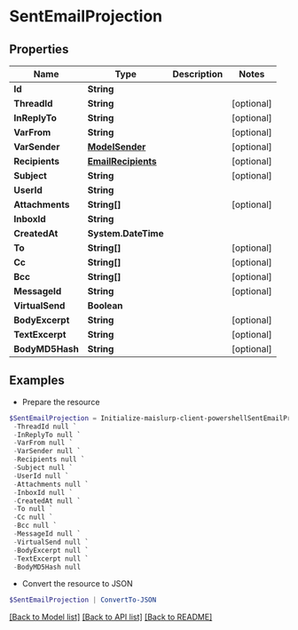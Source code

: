 # SentEmailProjection
## Properties

Name | Type | Description | Notes
------------ | ------------- | ------------- | -------------
**Id** | **String** |  | 
**ThreadId** | **String** |  | [optional] 
**InReplyTo** | **String** |  | [optional] 
**VarFrom** | **String** |  | [optional] 
**VarSender** | [**ModelSender**](ModelSender) |  | [optional] 
**Recipients** | [**EmailRecipients**](EmailRecipients) |  | [optional] 
**Subject** | **String** |  | [optional] 
**UserId** | **String** |  | 
**Attachments** | **String[]** |  | [optional] 
**InboxId** | **String** |  | 
**CreatedAt** | **System.DateTime** |  | 
**To** | **String[]** |  | [optional] 
**Cc** | **String[]** |  | [optional] 
**Bcc** | **String[]** |  | [optional] 
**MessageId** | **String** |  | [optional] 
**VirtualSend** | **Boolean** |  | 
**BodyExcerpt** | **String** |  | [optional] 
**TextExcerpt** | **String** |  | [optional] 
**BodyMD5Hash** | **String** |  | [optional] 

## Examples

- Prepare the resource
```powershell
$SentEmailProjection = Initialize-maislurp-client-powershellSentEmailProjection  -Id null `
 -ThreadId null `
 -InReplyTo null `
 -VarFrom null `
 -VarSender null `
 -Recipients null `
 -Subject null `
 -UserId null `
 -Attachments null `
 -InboxId null `
 -CreatedAt null `
 -To null `
 -Cc null `
 -Bcc null `
 -MessageId null `
 -VirtualSend null `
 -BodyExcerpt null `
 -TextExcerpt null `
 -BodyMD5Hash null
```

- Convert the resource to JSON
```powershell
$SentEmailProjection | ConvertTo-JSON
```

[[Back to Model list]](../README#documentation-for-models) [[Back to API list]](../README#documentation-for-api-endpoints) [[Back to README]](../README)

